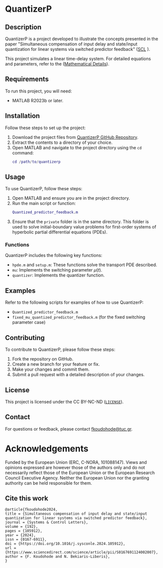 # QuantizerP

## Description

QuantizerP is a project developed to illustrate the concepts presented in the paper "Simultaneous compensation of input delay and state/input quantization
	for linear systems via switched predictor feedback" ([SCL](https://www.sciencedirect.com/science/article/pii/S0167691124002007?ref=pdf_download&fr=RR-2&rr=8b9b8fc31926eec4) ). 
 
 This project simulates a linear time-delay system. For detailed equations and parameters, 
 refer to the ([Mathematical Details](https://tucgr-my.sharepoint.com/:b:/g/personal/fkoudohode_tuc_gr/EQMZt_JoHTxClA2cSibvOacBsN0FpqYPkZIoLCFf_xnM8w?e=PFkfER)).

## Requirements

To run this project, you will need:

- MATLAB R2023b or later.

## Installation

Follow these steps to set up the project:

1. Download the project files from [QuantizerP GitHub Repository](https://github.com/flo3221/quantizerp).
2. Extract the contents to a directory of your choice.
3. Open MATLAB and navigate to the project directory using the `cd` command:
    ```Matlab
    cd /path/to/quantizerp
    ```

## Usage

To use QuantizerP, follow these steps:

1. Open MATLAB and ensure you are in the project directory.
2. Run the main script or function:
    ```Matlab
    Quantized_predictor_feedback.m
    ```
3. Ensure that the `private` folder is in the same directory. This folder is used to solve initial-boundary value problems for first-order systems of hyperbolic partial differential equations (PDEs).

### Functions

QuantizerP includes the following key functions:

- `hpde.m` and `setup.m`: These functions solve the transport PDE described.
- `mu`: Implements the switching parameter $\mu(t)$.
- `quantizer`: Implements the quantizer function.

## Examples

Refer to the following scripts for examples of how to use QuantizerP:

- `Quantized_predictor_feedback.m`
- `fixed_mu_quantized_predictor_feedback.m` (for the fixed switching parameter case)

## Contributing

To contribute to QuantizerP, please follow these steps:

1. Fork the repository on GitHub.
2. Create a new branch for your feature or fix.
3. Make your changes and commit them.
4. Submit a pull request with a detailed description of your changes.

## License

This project is licensed under the CC BY-NC-ND  ([`LICENSE`](https://creativecommons.org/licenses/by-nc-nd/4.0/)).

## Contact

For questions or feedback, please contact [fkoudohode@tuc.gr](mailto:fkoudohode@tuc.gr).

# Acknowledgements

Funded by the European Union (ERC, C-NORA, 101088147). Views and opinions expressed are however those of the authors only and do not necessarily reflect those of the European Union or the European Research Council Executive Agency. Neither the European Union nor the granting authority can be held responsible for them. 

## Cite this work
```
@article{fkoudohode2024,
title = {Simultaneous compensation of input delay and state/input quantization for linear systems via switched predictor feedback},
journal = {Systems & Control Letters},
volume = {192},
pages = {105912},
year = {2024},
issn = {0167-6911},
doi = {https://doi.org/10.1016/j.sysconle.2024.105912},
url = {https://www.sciencedirect.com/science/article/pii/S0167691124002007},
author = {F. Koudohode and N. Bekiaris-Liberis},
}
```
